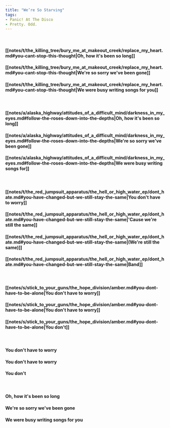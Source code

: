 ```yaml
---
title: "We’re So Starving"
tags:
- Panic! At The Disco
- Pretty. Odd.
---
```

&nbsp;
#### [[notes/t/the_killing_tree/bury_me_at_makeout_creek/replace_my_heart.md#you-cant-stop-this-thought|Oh, how it's been so long]]
#### [[notes/t/the_killing_tree/bury_me_at_makeout_creek/replace_my_heart.md#you-cant-stop-this-thought|We're so sorry we've been gone]]
#### [[notes/t/the_killing_tree/bury_me_at_makeout_creek/replace_my_heart.md#you-cant-stop-this-thought|We were busy writing songs for you]]
&nbsp;
#### [[notes/a/alaska_highway/attitudes_of_a_difficult_mind/darkness_in_my_eyes.md#follow-the-roses-down-into-the-depths|Oh, how it's been so long]]
#### [[notes/a/alaska_highway/attitudes_of_a_difficult_mind/darkness_in_my_eyes.md#follow-the-roses-down-into-the-depths|We're so sorry we've been gone]]
#### [[notes/a/alaska_highway/attitudes_of_a_difficult_mind/darkness_in_my_eyes.md#follow-the-roses-down-into-the-depths|We were busy writing songs for]]
&nbsp;
#### [[notes/t/the_red_jumpsuit_apparatus/the_hell_or_high_water_ep/dont_hate.md#you-have-changed-but-we-still-stay-the-same|You don't have to worry]]
#### [[notes/t/the_red_jumpsuit_apparatus/the_hell_or_high_water_ep/dont_hate.md#you-have-changed-but-we-still-stay-the-same|'Cause we're still the same]]
#### [[notes/t/the_red_jumpsuit_apparatus/the_hell_or_high_water_ep/dont_hate.md#you-have-changed-but-we-still-stay-the-same|(We're still the same)]]
#### [[notes/t/the_red_jumpsuit_apparatus/the_hell_or_high_water_ep/dont_hate.md#you-have-changed-but-we-still-stay-the-same|Band]]
&nbsp;
#### [[notes/s/stick_to_your_guns/the_hope_division/amber.md#you-dont-have-to-be-alone|You don't have to worry]]
#### [[notes/s/stick_to_your_guns/the_hope_division/amber.md#you-dont-have-to-be-alone|You don't have to worry]]
#### [[notes/s/stick_to_your_guns/the_hope_division/amber.md#you-dont-have-to-be-alone|You don't]]
&nbsp;
#### You don't have to worry
#### You don't have to worry
#### You don't
&nbsp;
#### Oh, how it's been so long
#### We're so sorry we've been gone
#### We were busy writing songs for you
